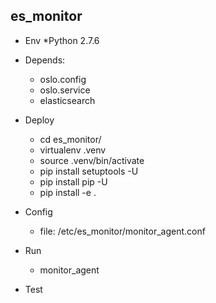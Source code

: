 es_monitor
----------
* Env
    *Python 2.7.6

* Depends:
    * oslo.config
    * oslo.service
    * elasticsearch

* Deploy
    * cd es_monitor/
    * virtualenv .venv
    * source .venv/bin/activate
    * pip install setuptools -U
    * pip install pip -U
    * pip install -e .

* Config
    * file: /etc/es_monitor/monitor_agent.conf

* Run
    * monitor_agent

* Test

